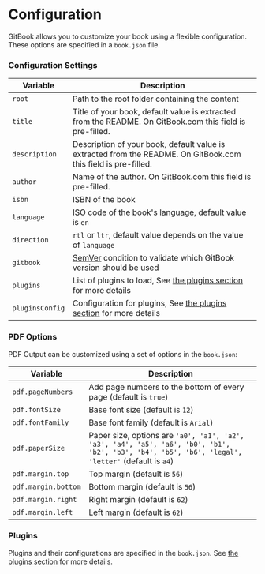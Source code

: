 # Configuration

GitBook allows you to customize your book using a flexible configuration. These options are specified in a `book.json` file.

### Configuration Settings

| Variable | Description |
| -------- | ----------- |
| `root` | Path to the root folder containing the content |
| `title` | Title of your book, default value is extracted from the README. On GitBook.com this field is pre-filled. |
| `description` | Description of your book, default value is extracted from the README. On GitBook.com this field is pre-filled. |
| `author` | Name of the author. On GitBook.com this field is pre-filled. |
| `isbn` | ISBN of the book |
| `language` | ISO code of the book's language, default value is `en` |
| `direction` | `rtl` or `ltr`, default value depends on the value of `language` |
| `gitbook` | [SemVer](http://semver.org) condition to validate which GitBook version should be used |
| `plugins` | List of plugins to load, See [the plugins section](plugins/README.md) for more details |
| `pluginsConfig` |Configuration for plugins, See [the plugins section](plugins/README.md) for more details |

### PDF Options

PDF Output can be customized using a set of options in the `book.json`:

| Variable | Description |
| -------- | ----------- |
| `pdf.pageNumbers` | Add page numbers to the bottom of every page (default is `true`) |
| `pdf.fontSize` | Base font size (default is `12`) |
| `pdf.fontFamily` | Base font family (default is `Arial`) |
| `pdf.paperSize` | Paper size, options are `'a0', 'a1', 'a2', 'a3', 'a4', 'a5', 'a6', 'b0', 'b1', 'b2', 'b3', 'b4', 'b5', 'b6', 'legal', 'letter'` (default is `a4`) |
| `pdf.margin.top` | Top margin (default is `56`) |
| `pdf.margin.bottom` | Bottom margin (default is `56`) |
| `pdf.margin.right` | Right margin (default is `62`) |
| `pdf.margin.left` | Left margin (default is `62`) |

### Plugins

Plugins and their configurations are specified in the `book.json`. See [the plugins section](plugins/README.md) for more details.

